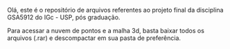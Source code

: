 Olá, este é o repositório de arquivos referentes ao projeto final da disciplina GSA5912 do IGc - USP, pós graduação.

Para acessar a nuvem de pontos e a malha 3d, basta baixar todos os arquivos (.rar) e descompactar em sua pasta de preferência.
